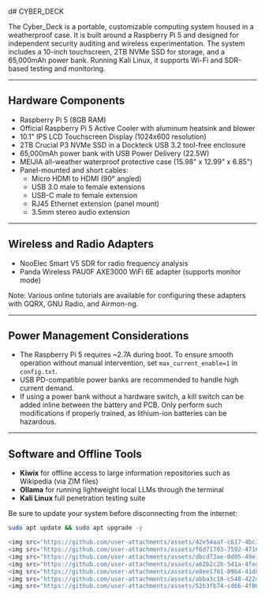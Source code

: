 d# CYBER_DECK

The Cyber_Deck is a portable, customizable computing system housed in a weatherproof case. It is built around a Raspberry Pi 5 and designed for independent security auditing and wireless experimentation. The system includes a 10-inch touchscreen, 2TB NVMe SSD for storage, and a 65,000mAh power bank. Running Kali Linux, it supports Wi-Fi and SDR-based testing and monitoring.

---

## Hardware Components

- Raspberry Pi 5 (8GB RAM)
- Official Raspberry Pi 5 Active Cooler with aluminum heatsink and blower
- 10.1" IPS LCD Touchscreen Display (1024x600 resolution)
- 2TB Crucial P3 NVMe SSD in a Dockteck USB 3.2 tool-free enclosure
- 65,000mAh power bank with USB Power Delivery (22.5W)
- MEIJIA all-weather waterproof protective case (15.98" x 12.99" x 6.85")
- Panel-mounted and short cables:
  - Micro HDMI to HDMI (90° angled)
  - USB 3.0 male to female extensions
  - USB-C male to female extension
  - RJ45 Ethernet extension (panel mount)
  - 3.5mm stereo audio extension

---

## Wireless and Radio Adapters

- NooElec Smart V5 SDR for radio frequency analysis
- Panda Wireless PAU0F AXE3000 WiFi 6E adapter (supports monitor mode)

Note: Various online tutorials are available for configuring these adapters with GQRX, GNU Radio, and Airmon-ng.

---

## Power Management Considerations

- The Raspberry Pi 5 requires ~2.7A during boot. To ensure smooth operation without manual intervention, set `max_current_enable=1` in `config.txt`.
- USB PD-compatible power banks are recommended to handle high current demand.
- If using a power bank without a hardware switch, a kill switch can be added inline between the battery and PCB. Only perform such modifications if properly trained, as lithium-ion batteries can be hazardous.

---

## Software and Offline Tools

- **Kiwix** for offline access to large information repositories such as Wikipedia (via ZIM files)
- **Ollama** for running lightweight local LLMs through the terminal
- **Kali Linux** full penetration testing suite

Be sure to update your system before disconnecting from the internet:

```bash
sudo apt update && sudo apt upgrade -y

<img src="https://github.com/user-attachments/assets/42e54aaf-c617-4bc3-af82-5a841c22c21d" width="400"/>
<img src="https://github.com/user-attachments/assets/f6d71703-7592-4716-a841-84c766f7275e" width="400"/>
<img src="https://github.com/user-attachments/assets/dbcd73ae-0d05-49e1-a130-47be137595de" width="400"/>
<img src="https://github.com/user-attachments/assets/a62b2c2b-541a-4fed-be7d-7272fe7cc2f6" width="400"/>
<img src="https://github.com/user-attachments/assets/e8ee1701-09b4-41d8-b214-b63c13b0c3be" width="400"/>
<img src="https://github.com/user-attachments/assets/abba3c18-c548-422d-9def-ff5de38d7f5c" width="400"/>
<img src="https://github.com/user-attachments/assets/52b3fb74-cd66-4f00-a588-51794c5be056" width="400"/>
